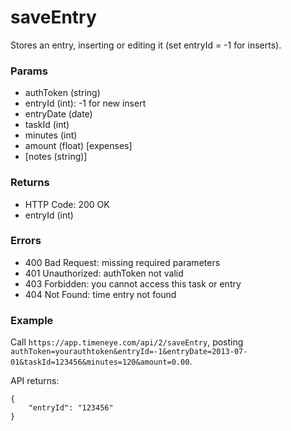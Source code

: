 # saveEntry

Stores an entry, inserting or editing it (set entryId = -1 for inserts).

### Params
* authToken (string)
* entryId (int): -1 for new insert
* entryDate (date)
* taskId (int)
* minutes (int)
* amount (float) [expenses]
* [notes (string)]

### Returns
* HTTP Code: 200 OK
* entryId (int)

### Errors
* 400 Bad Request: missing required parameters
* 401 Unauthorized: authToken not valid
* 403 Forbidden: you cannot access this task or entry
* 404 Not Found: time entry not found

### Example
Call `https://app.timeneye.com/api/2/saveEntry`, posting `authToken=yourauthtoken&entryId=-1&entryDate=2013-07-01&taskId=123456&minutes=120&amount=0.00`.

API returns:

    {
    	"entryId": "123456"
    }
	
